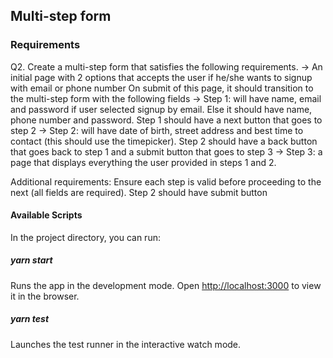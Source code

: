 ## Multi-step form

### Requirements

Q2.
Create a multi-step form that satisfies the following requirements.
-> An initial page with 2 options that accepts the user if he/she wants to signup with email or phone number
On submit of this page, it should transition to the multi-step form with the following fields
-> Step 1: will have name, email and password if user selected signup by email. Else it should have name, phone number and password.
Step 1 should have a next button that goes to step 2
-> Step 2: will have date of birth, street address and best time to contact (this should use the timepicker).
Step 2 should have a back button that goes back to step 1 and a submit button that goes to step 3
-> Step 3: a page that displays everything the user provided in steps 1 and 2.

Additional requirements:
Ensure each step is valid before proceeding to the next (all fields are required).
Step 2 should have submit button

#### Available Scripts

In the project directory, you can run:

##### yarn start

Runs the app in the development mode. Open [http://localhost:3000](http://localhost:3000) to view it in the browser.

##### yarn test

Launches the test runner in the interactive watch mode.<br />
